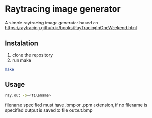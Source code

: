 # Raytracing image generator

A simple raytracing image generator based on https://raytracing.github.io/books/RayTracingInOneWeekend.html

## Instalation

1. clone the repository
2. run make 
```bash
make
```

## Usage

```bash
ray.out -o=<filename>
```

filename specified must have .bmp or .ppm extension, if no filename is specified output is saved to file output.bmp

